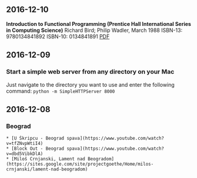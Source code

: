 ## 2016-12-10 ##

**Introduction to Functional Programming (Prentice Hall International Series in Computing Science)**
Richard Bird; Philip Wadler, March 1988
ISBN-13: 9780134841892
ISBN-10: 0134841891
[PDF](https://usi-pl.github.io/lc/sp-2015/doc/Bird_Wadler.%20Introduction%20to%20Functional%20Programming.1ed.pdf)

## 2016-12-09 ##

### Start a simple web server from any directory on your Mac ###

Just navigate to the directory you want to use and enter the following command:
`python -m SimpleHTTPServer 8000`

## 2016-12-08 ##

### Beograd ###

    * [U Škripcu - Beograd spava](https://www.youtube.com/watch?v=tfZNvpWtiI4)
    * [Block Out - Beograd spava](https://www.youtube.com/watch?v=dbd5VibkDlA)
    * [Miloš Crnjanski, Lament nad Beogradom](https://sites.google.com/site/projectgoethe/Home/milos-crnjanski/lament-nad-beogradom)
